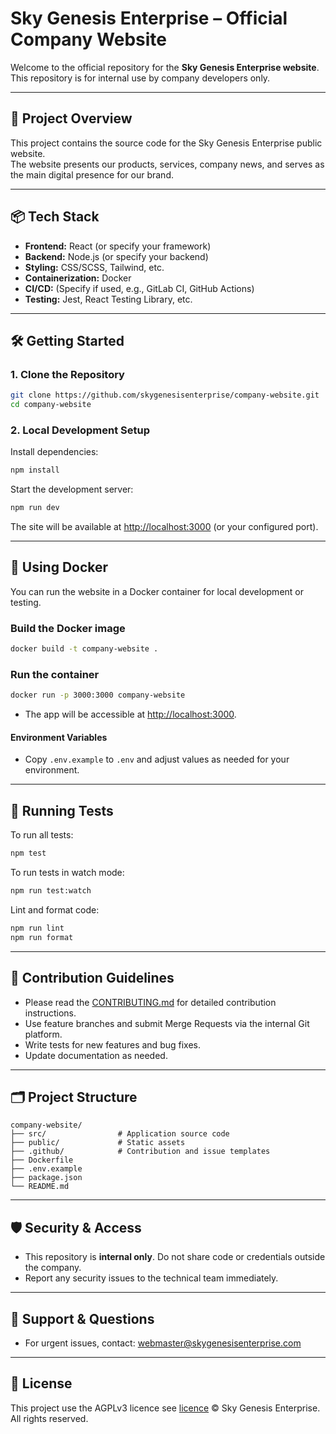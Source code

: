 # Sky Genesis Enterprise – Official Company Website

Welcome to the official repository for the **Sky Genesis Enterprise website**.  
This repository is for internal use by company developers only.

---

## 🚀 Project Overview

This project contains the source code for the Sky Genesis Enterprise public website.  
The website presents our products, services, company news, and serves as the main digital presence for our brand.

---

## 📦 Tech Stack

- **Frontend:** React (or specify your framework)
- **Backend:** Node.js (or specify your backend)
- **Styling:** CSS/SCSS, Tailwind, etc.
- **Containerization:** Docker
- **CI/CD:** (Specify if used, e.g., GitLab CI, GitHub Actions)
- **Testing:** Jest, React Testing Library, etc.

---

## 🛠️ Getting Started

### 1. Clone the Repository

```bash
git clone https://github.com/skygenesisenterprise/company-website.git
cd company-website
```

### 2. Local Development Setup

Install dependencies:

```bash
npm install
```

Start the development server:

```bash
npm run dev
```

The site will be available at [http://localhost:3000](http://localhost:3000) (or your configured port).

---

## 🐳 Using Docker

You can run the website in a Docker container for local development or testing.

### Build the Docker image

```bash
docker build -t company-website .
```

### Run the container

```bash
docker run -p 3000:3000 company-website
```

- The app will be accessible at [http://localhost:3000](http://localhost:3000).

#### Environment Variables

- Copy `.env.example` to `.env` and adjust values as needed for your environment.

---

## 🧪 Running Tests

To run all tests:

```bash
npm test
```

To run tests in watch mode:

```bash
npm run test:watch
```

Lint and format code:

```bash
npm run lint
npm run format
```

---

## 🧭 Contribution Guidelines

- Please read the [CONTRIBUTING.md](./.github/CONTRIBUTING.md) for detailed contribution instructions.
- Use feature branches and submit Merge Requests via the internal Git platform.
- Write tests for new features and bug fixes.
- Update documentation as needed.

---

## 🗂️ Project Structure

```
company-website/
├── src/                # Application source code
├── public/             # Static assets
├── .github/            # Contribution and issue templates
├── Dockerfile
├── .env.example
├── package.json
└── README.md
```

---

## 🛡️ Security & Access

- This repository is **internal only**. Do not share code or credentials outside the company.
- Report any security issues to the technical team immediately.

---

## 📩 Support & Questions

- For urgent issues, contact: [webmaster@skygenesisenterprise.com](mailto:webmaster@skygenesisenterprise.com)

---

## 📄 License

This project use the AGPLv3 licence see [licence](LICENSE)
© Sky Genesis Enterprise. All rights reserved.
